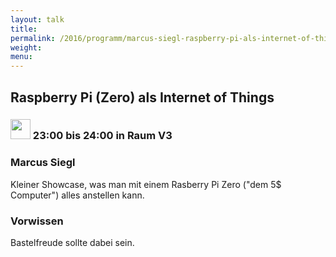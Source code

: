 ```yaml
---
layout: talk
title:
permalink: /2016/programm/marcus-siegl-raspberry-pi-als-internet-of-things/
weight:
menu:
---
```

## Raspberry Pi (Zero) als Internet of Things 

### <img height = "32" src="../../../images/lightning.svg"> 23:00 bis 24:00 in Raum V3

### Marcus Siegl

Kleiner Showcase, was man mit einem Rasberry Pi Zero ("dem 5$ Computer") alles anstellen kann.

### Vorwissen

Bastelfreude sollte dabei sein.
